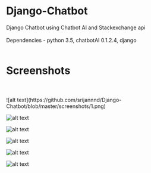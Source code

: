 # Django-Chatbot
Django Chatbot using Chatbot AI and Stackexchange api
<br/>
<br/>
Dependencies - python 3.5, chatbotAI 0.1.2.4, django
<br/>
<br/>

# Screenshots
<br/>

<br/>
![alt text](https://github.com/srijannnd/Django-Chatbot/blob/master/screenshots/1.png)<br/>

![alt text](https://github.com/srijannnd/Django-Chatbot/blob/master/screenshots/2.png)<br/>

![alt text](https://github.com/srijannnd/Django-Chatbot/blob/master/screenshots/3.png)<br/>

![alt text](https://github.com/srijannnd/Django-Chatbot/blob/master/screenshots/4.png)<br/>

![alt text](https://github.com/srijannnd/Django-Chatbot/blob/master/screenshots/5.png)<br/>

![alt text](https://github.com/srijannnd/Django-Chatbot/blob/master/screenshots/6.png)<br/>
